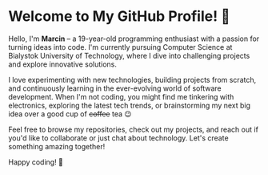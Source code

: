 # Welcome to My GitHub Profile! 👋

Hello, I'm **Marcin** – a 19-year-old programming enthusiast with a passion for turning ideas into code. I'm currently pursuing Computer Science at Bialystok University of Technology, where I dive into challenging projects and explore innovative solutions.

I love experimenting with new technologies, building projects from scratch, and continuously learning in the ever-evolving world of software development. When I'm not coding, you might find me tinkering with electronics, exploring the latest tech trends, or brainstorming my next big idea over a good cup of ~~coffee~~ tea 😉

Feel free to browse my repositories, check out my projects, and reach out if you'd like to collaborate or just chat about technology. Let's create something amazing together!

Happy coding! 🚀
